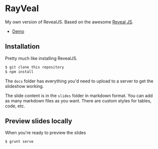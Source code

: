 # RayVeal
My own version of RevealJS. Based on the awesome [Reveal JS](https://github.com/hakimel/reveal.js).

- [Demo](http://raybo.org/rayveal/slideshow)

## Installation
Pretty much like installing RevealJS.

```sh
$ git clone this repository
$ npm install
```

The `docs` folder has everything you'd need to upload to a server to get the slideshow working.

The slide content is in the `slides` folder in markdown format. You can add as many markdown files as you want. There are custom styles for tables, code, etc.


## Preview slides locally

When you're ready to preview the slides

```sh
$ grunt serve
```
